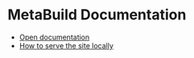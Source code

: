 # MetaBuild Documentation

- [Open documentation](http://git.corp.adobe.com/pages/meta-build)
- [How to serve the site locally](https://git.corp.adobe.com/pages/meta-build/docs/internals/docs/#local-setup)
